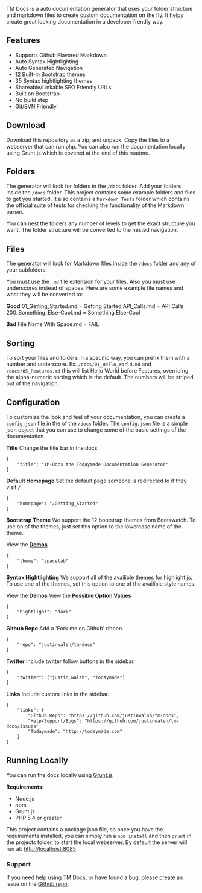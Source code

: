TM Docs is a auto documentation generator that uses your folder structure and markdown files to create custom documentation on the fly. It helps create great looking documentation in a developer frendly way.

## Features

* Supports Github Flavored Markdown
* Auto Syntax Hightlighting
* Auto Generated Navigation
* 12 Built-in Bootstrap themes
* 35 Syntax hightlighting themes
* Shareable/Linkable SEO Friendly URLs
* Built on Bootstrap
* No build step
* Git/SVN Friendly

## Download

Download this repository as a zip, and unpack. Copy the files to a webserver that can run php. You can also run the documentation locally using Grunt.js which is covered at the end of this readme.

## Folders
The generator will look for folders in the `/docs` folder. Add your folders inside the `/docs` folder. This project contains some example folders and files to get you started. It also contains a `Markdown Tests` folder which contains the official suite of tests for checking the functionality of the Markdown parser.

You can nest the folders any number of levels to get the exact structure you want. The folder structure will be converted to the nested navigation.

## Files
The generator will look for Markdown files inside the `/docs` folder and any of your subfolders.

You must use the `.md` file extension for your files. Also you must use underscores instead of spaces. Here are some example file names and what they will be converted to:

**Good**
01_Getting_Started.md = Getting Started
API_Calls.md = API Calls
200_Something_Else-Cool.md = Something Else-Cool

**Bad**
File Name With Space.md = FAIL


## Sorting
To sort your files and folders in a specific way, you can prefix them with a number and underscore. Ex. `/docs/01_Hello_World.md` and `/docs/05_Features.md` this will list Hello World before Features, overriding the alpha-numeric sorting which is the default. The numbers will be striped out of the navigation.

## Configuration
To customize the look and feel of your documentation, you can create a `config.json` file in the of the `/docs` folder. The `config.json` file is a simple json object that you can use to change some of the basic settings of the documentation.

**Title**
Change the title bar in the docs

	{
		"title": "TM-Docs the Todaymade Documentation Generator"
	}

**Default Homepage**
Set the default page someone is redirected to if they visit `/`

	{
		"homepage": "/Getting_Started"
	}

**Bootstrap Theme**
We support the 12 bootstrap themes from Bootswatch. To use on of the themes, just set this option to the lowercase name of the theme.

View the <a href="http://bootswatch.com/" target="_blank">**Demos**</a>


	{
		"theme": "spacelab"
	}

**Syntax Hightlighting**
We support all of the availible themes for highlight.js. To use one of the themes, set this option to one of the availible style names.

View the <a href="http://softwaremaniacs.org/media/soft/highlight/test.html" target="_blank">**Demos**</a>
View the <a href="https://github.com/isagalaev/highlight.js/tree/master/src/styles" target="_blank">**Possible Option Values**</a>

	{
		"hightlight": "dark"
	}

**Github Repo**
Add a 'Fork me on Github' ribbon.

	{
		"repo": "justinwalsh/tm-docs"
	}

**Twitter**
Include twitter follow buttons in the sidebar.

	{
		"twitter": ["justin_walsh", "todaymade"]
	}

**Links**
Include custom links in the sidebar.

	{
		"links": {
			"Github Repo": "https://github.com/justinwalsh/tm-docs",
			"Help/Support/Bugs": "https://github.com/justinwalsh/tm-docs/issues",
			"Todaymade": "http://todaymade.com"
		}
	}

## Running Locally

You can run the docs locally using <a href="http://gruntjs.com/" target="_blank">Grunt.js</a>

**Requirements:**
* Node.js
* npm
* Grunt.js
* PHP 5.4 or greater

This project contains a package.json file, so once you have the requirements installed, you can simply run a `npm install` and then `grunt` in the projects folder, to start the local webserver. By default the server will run at: <a href="http://localhost:8085" target="_blank">http://localhost:8085</a>

### Support

If you need help using TM Docs, or have found a bug, please create an issue on the <a href="http://localhost:8085" target="_blank">Github repo</a>.